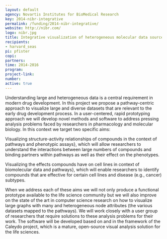 ```yaml
---
layout: default
agency: Novartis Institutes for BioMedical Research
key: 2014-nibr-integrative
permalink: /funding/2014-nibr-integrative/
website: http://nibr.com/
logo: nibr.jpg
title: Integrative visualization of heterogeneous molecular data sources
recipients:
- harvard_seas
pi: pfister
copi:
partners:
time: 2014-2016
program: 
project-link: 
number: 
active: true
---
```

Understanding large and heterogeneous data is a central requirement in modern drug development. In this project we propose a pathway-centric approach to visualize large and diverse datasets that are relevant to the early drug development process. In a user-centered, rapid prototyping approach we will develop novel methods and software to address pressing analysis problems faced by researchers in pharmacology and molecular biology. In this context we target two specific aims:

Visualizing structure-activity relationships of compounds in the context of pathways and phenotypic assays}, which will allow researchers to understand the interactions between large numbers of compounds and binding partners within pathways as well as their effect on the phenotypes.

Visualizing the effects compounds have on cell lines in context of biomolecular data and pathways}, which will enable researchers to identify compounds that are effective for certain cell lines and disease (e.g., cancer) subtypes.
  
When we address each of these aims we will not only produce a functional prototype available to the life science community but we will also improve on the state of the art in computer science research on how to visualize large graphs with many and heterogeneous node attributes (the various datasets mapped to the pathways). We will work closely with a user group of researchers that require solutions to these analysis problems for their work. The software will be developed based on and in the framework of the Caleydo project, which is a mature, open-source visual analysis solution for the life sciences.  